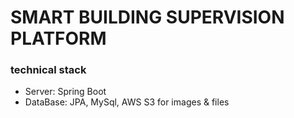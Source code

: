 # SMART BUILDING SUPERVISION PLATFORM

### technical stack

- Server: Spring Boot
- DataBase: JPA, MySql, AWS S3 for images & files